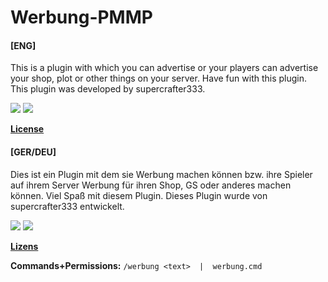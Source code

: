 
# Werbung-PMMP
#### [ENG]
This is a plugin with which you can advertise or your players can advertise your shop, plot or other things on your server. Have fun with this plugin. This plugin was developed by supercrafter333.

[![](https://poggit.pmmp.io/shield.api/Werbung-PMMP)](https://poggit.pmmp.io/p/Werbung-PMMP)
<a href="https://poggit.pmmp.io/p/Werbung-PMMP"><img src="https://poggit.pmmp.io/shield.api/Werbung-PMMP"></a>

**[License](/LICENSE)**


#### [GER/DEU]
Dies ist ein Plugin mit dem sie Werbung machen können bzw. ihre Spieler auf ihrem Server Werbung für ihren Shop, GS oder anderes machen können. Viel Spaß mit diesem Plugin. Dieses Plugin wurde von supercrafter333 entwickelt.

[![](https://poggit.pmmp.io/shield.api/Werbung-PMMP)](https://poggit.pmmp.io/p/Werbung-PMMP)
<a href="https://poggit.pmmp.io/p/Werbung-PMMP"><img src="https://poggit.pmmp.io/shield.api/Werbung-PMMP"></a>


**[Lizens](/LICENSE)**

**Commands+Permissions:**
`/werbung <text>  |  werbung.cmd`
